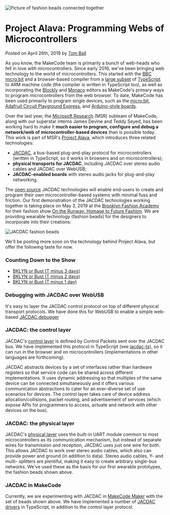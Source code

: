 ![Picture of fashion beads connected together](/static/blog/alava/networked.jpg)

# Project Alava: Programming Webs of Microcontrollers

Posted on April 26th, 2019 by [Tom Ball](https://www.microsoft.com/en-us/research/people/tball/)

As you know, the MakeCode team is primarily a bunch of web-heads who fell in love with
microcontrollers. Since early 2016, we've been bringing web technology to the world of microcontrollers. This started with the [BBC micro:bit](https://microbit.org) and a browser-based 
compiler from a [large subset](/language) of [TypeScript](http://www.typescriptlang.org/) 
to ARM machine code (the compiler is written in TypeScript too), 
as well as incorporating the [Blockly](https://developers.google.com/blockly/) and [Monaco](https://microsoft.github.io/monaco-editor/index.html) 
editors as MakeCode's primary ways to program microcontrollers from the web browser.
To date, MakeCode has been used primarily to program single devices, 
such as the [micro:bit](https://makecode.microbit.org), 
[Adafruit Circuit Playground Express](https://makecode.adafruit.com), 
and [Arduino-style boards](https://maker.makecode.com).

Over the last year, the [Microsoft Research](https://research.microsoft.com) (MSR) subteam of MakeCode, 
along with our superstar interns James Devine and Teddy Seyed, 
has been working hard to make it **much easier to program, configure and debug a network/web of microcontroller-based devices** than is possible today.
This work is part of MSR's 
[Project Alava](https://www.microsoft.com/en-us/research/project/alava/),
which introduces three related technologies:
- [JACDAC](https://aka.ms/jacdac), a bus-based plug-and-play protocol for microcontrollers (written in TypeScript, so it works in browsers and on microcontrollers); 
- **physical transports for JACDAC**, including JACDAC over stereo audio cables and JACDAC over WebUSB;
- **JACDAC-enabled boards** with stereo audio jacks for plug-and-play networking.

The [open source](https://github.com/microsoft/jacdac) 
JACDAC technologies will enable end-users to create and program their 
own microcontroller-based systems with minimal fuss and friction.
Our first demonstration of the JACDAC technologies working together is taking place
on May 3, 2019 at the [Brooklyn Fashion Academy](https://www.bklynlibrary.org/bklyn-fashion-academy)
for their fashion show [On the Runway: Homage to Future Fashion](https://www.eventbrite.com/e/bklyn-fashion-academy-presents-on-the-runway-homage-to-future-fashion-show-tickets-59616896743).
We are providing wearable technology (fashion beads) for the  designers to incorporate into their creations:

![JACDAC fashion beads](/static/blog/alava/beads.jpg)

We'll be posting more soon on the technology behind Project Alava, but offer the following taste for now.

### Counting Down to the Show

- [BKLYN or Bust (T minus 3 days)](/blog/alava/bdale-tminus3)
- [BKLYN or Bust (T minus 2 days)](/blog/alava/bdale-tminus2)
- [BKLYN or Bust (T minus 1 day)](/blog/alava/bdale-tminus1)

### Debugging with JACDAC over WebUSB

It's easy to layer the JACDAC control protocol on top of different physical transport protocols. 
We have done this for WebUSB to enable a simple web-based [JACDAC debugger](https://aka.ms/jacdac)

### JACDAC: the control layer

JACDAC's [control layer](https://microsoft.github.io/jacdac-ts/spec/specification#control-layer) is defined by Control Packets sent over the JACDAC bus.  We have implemented this protocol in TypeScript (see [jacdac-ts](https://github.com/jacdac/jacdac-ts)), so it can run in the browser and on microcontrollers (implementations in other languages are forthcoming).

JACDAC abstracts devices by a set of interfaces rather than hardware registers so that service code can be shared across different implementations. It uses dynamic addressing so that multiples of the same device can be connected simultaneously and it offers various communication abstractions to cater for an ever-diverse set of use scenarios for devices. 
The control layer takes care of
device address allocation/collisions, packet routing, and advertisement of services (which expose APIs for programmers to access, actuate and network with other devices on the bus).

### JACDAC: the physical layer

JACDAC's [physical layer](https://microsoft.github.io/jacdac-ts/spec/specification#physical-layer) uses the built-in UART module common to most microcontrollers as its communication mechanism, but instead of separate wires for transmission and reception, JACDAC uses just one wire for both.
This allows JACDAC to work over stereo audio cables, which also
can provide power and ground (in addition to data).
Stereo audio cables, Y- and multi- splitters are plentiful, 
making it easy to create arbitrary single-bus networks. We've
used these as the basis for our first wearable prototypes,
the fashion beads shown above.

### JACDAC in MakeCode

Currently, we are experimenting with JACDAC in [MakeCode Maker](https://maker.makecode.com)
with the set of beads shown above. We have implemented a number of [JACDAC drivers](https://github.com/microsoft/pxt-jacdac) in TypeScript, in addition to
the control layer protocol.

